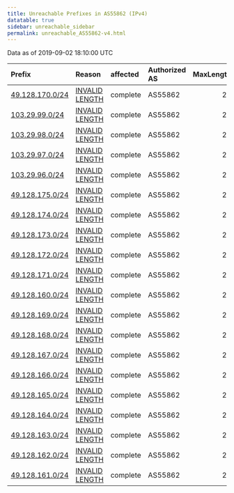 ```yaml
---
title: Unreachable Prefixes in AS55862 (IPv4)
datatable: true
sidebar: unreachable_sidebar
permalink: unreachable_AS55862-v4.html
---
```


Data as of 2019-09-02 18:10:00 UTC


<div class="datatable-begin"></div>

| Prefix                                                   | Reason                                                                                                    | affected   | Authorized AS   |   MaxLength | Anchor                                       |   unreachable /24s |
|:---------------------------------------------------------|:----------------------------------------------------------------------------------------------------------|:-----------|:----------------|------------:|:---------------------------------------------|-------------------:|
| [49.128.170.0/24](https://stat.ripe.net/49.128.170.0/24) | [INVALID LENGTH](https://rpki-validator.ripe.net/announcement-preview?asn=AS55862&prefix=49.128.170.0/24) | complete   | AS55862         |          20 | [APNIC](unreachable_APNIC_RPKI_Root-v4.html) |                  1 |
| [103.29.99.0/24](https://stat.ripe.net/103.29.99.0/24)   | [INVALID LENGTH](https://rpki-validator.ripe.net/announcement-preview?asn=AS55862&prefix=103.29.99.0/24)  | complete   | AS55862         |          22 | [APNIC](unreachable_APNIC_RPKI_Root-v4.html) |                  1 |
| [103.29.98.0/24](https://stat.ripe.net/103.29.98.0/24)   | [INVALID LENGTH](https://rpki-validator.ripe.net/announcement-preview?asn=AS55862&prefix=103.29.98.0/24)  | complete   | AS55862         |          22 | [APNIC](unreachable_APNIC_RPKI_Root-v4.html) |                  1 |
| [103.29.97.0/24](https://stat.ripe.net/103.29.97.0/24)   | [INVALID LENGTH](https://rpki-validator.ripe.net/announcement-preview?asn=AS55862&prefix=103.29.97.0/24)  | complete   | AS55862         |          22 | [APNIC](unreachable_APNIC_RPKI_Root-v4.html) |                  1 |
| [103.29.96.0/24](https://stat.ripe.net/103.29.96.0/24)   | [INVALID LENGTH](https://rpki-validator.ripe.net/announcement-preview?asn=AS55862&prefix=103.29.96.0/24)  | complete   | AS55862         |          22 | [APNIC](unreachable_APNIC_RPKI_Root-v4.html) |                  1 |
| [49.128.175.0/24](https://stat.ripe.net/49.128.175.0/24) | [INVALID LENGTH](https://rpki-validator.ripe.net/announcement-preview?asn=AS55862&prefix=49.128.175.0/24) | complete   | AS55862         |          20 | [APNIC](unreachable_APNIC_RPKI_Root-v4.html) |                  1 |
| [49.128.174.0/24](https://stat.ripe.net/49.128.174.0/24) | [INVALID LENGTH](https://rpki-validator.ripe.net/announcement-preview?asn=AS55862&prefix=49.128.174.0/24) | complete   | AS55862         |          20 | [APNIC](unreachable_APNIC_RPKI_Root-v4.html) |                  1 |
| [49.128.173.0/24](https://stat.ripe.net/49.128.173.0/24) | [INVALID LENGTH](https://rpki-validator.ripe.net/announcement-preview?asn=AS55862&prefix=49.128.173.0/24) | complete   | AS55862         |          20 | [APNIC](unreachable_APNIC_RPKI_Root-v4.html) |                  1 |
| [49.128.172.0/24](https://stat.ripe.net/49.128.172.0/24) | [INVALID LENGTH](https://rpki-validator.ripe.net/announcement-preview?asn=AS55862&prefix=49.128.172.0/24) | complete   | AS55862         |          20 | [APNIC](unreachable_APNIC_RPKI_Root-v4.html) |                  1 |
| [49.128.171.0/24](https://stat.ripe.net/49.128.171.0/24) | [INVALID LENGTH](https://rpki-validator.ripe.net/announcement-preview?asn=AS55862&prefix=49.128.171.0/24) | complete   | AS55862         |          20 | [APNIC](unreachable_APNIC_RPKI_Root-v4.html) |                  1 |
| [49.128.160.0/24](https://stat.ripe.net/49.128.160.0/24) | [INVALID LENGTH](https://rpki-validator.ripe.net/announcement-preview?asn=AS55862&prefix=49.128.160.0/24) | complete   | AS55862         |          20 | [APNIC](unreachable_APNIC_RPKI_Root-v4.html) |                  1 |
| [49.128.169.0/24](https://stat.ripe.net/49.128.169.0/24) | [INVALID LENGTH](https://rpki-validator.ripe.net/announcement-preview?asn=AS55862&prefix=49.128.169.0/24) | complete   | AS55862         |          20 | [APNIC](unreachable_APNIC_RPKI_Root-v4.html) |                  1 |
| [49.128.168.0/24](https://stat.ripe.net/49.128.168.0/24) | [INVALID LENGTH](https://rpki-validator.ripe.net/announcement-preview?asn=AS55862&prefix=49.128.168.0/24) | complete   | AS55862         |          20 | [APNIC](unreachable_APNIC_RPKI_Root-v4.html) |                  1 |
| [49.128.167.0/24](https://stat.ripe.net/49.128.167.0/24) | [INVALID LENGTH](https://rpki-validator.ripe.net/announcement-preview?asn=AS55862&prefix=49.128.167.0/24) | complete   | AS55862         |          20 | [APNIC](unreachable_APNIC_RPKI_Root-v4.html) |                  1 |
| [49.128.166.0/24](https://stat.ripe.net/49.128.166.0/24) | [INVALID LENGTH](https://rpki-validator.ripe.net/announcement-preview?asn=AS55862&prefix=49.128.166.0/24) | complete   | AS55862         |          20 | [APNIC](unreachable_APNIC_RPKI_Root-v4.html) |                  1 |
| [49.128.165.0/24](https://stat.ripe.net/49.128.165.0/24) | [INVALID LENGTH](https://rpki-validator.ripe.net/announcement-preview?asn=AS55862&prefix=49.128.165.0/24) | complete   | AS55862         |          20 | [APNIC](unreachable_APNIC_RPKI_Root-v4.html) |                  1 |
| [49.128.164.0/24](https://stat.ripe.net/49.128.164.0/24) | [INVALID LENGTH](https://rpki-validator.ripe.net/announcement-preview?asn=AS55862&prefix=49.128.164.0/24) | complete   | AS55862         |          20 | [APNIC](unreachable_APNIC_RPKI_Root-v4.html) |                  1 |
| [49.128.163.0/24](https://stat.ripe.net/49.128.163.0/24) | [INVALID LENGTH](https://rpki-validator.ripe.net/announcement-preview?asn=AS55862&prefix=49.128.163.0/24) | complete   | AS55862         |          20 | [APNIC](unreachable_APNIC_RPKI_Root-v4.html) |                  1 |
| [49.128.162.0/24](https://stat.ripe.net/49.128.162.0/24) | [INVALID LENGTH](https://rpki-validator.ripe.net/announcement-preview?asn=AS55862&prefix=49.128.162.0/24) | complete   | AS55862         |          20 | [APNIC](unreachable_APNIC_RPKI_Root-v4.html) |                  1 |
| [49.128.161.0/24](https://stat.ripe.net/49.128.161.0/24) | [INVALID LENGTH](https://rpki-validator.ripe.net/announcement-preview?asn=AS55862&prefix=49.128.161.0/24) | complete   | AS55862         |          20 | [APNIC](unreachable_APNIC_RPKI_Root-v4.html) |                  1 |

<div class="datatable-end"></div>